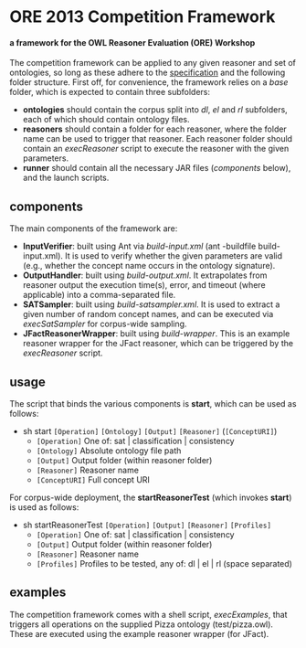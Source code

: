 ORE 2013 Competition Framework
====

#### a framework for the OWL Reasoner Evaluation (ORE) Workshop ####

The competition framework can be applied to any given reasoner and set of ontologies, so long as these adhere to the [specification](http://ore2013.cs.manchester.ac.uk/competition/reasoner-submissions/) and the following folder structure. First off, for convenience, the framework relies on a *base* folder, which is expected to contain three subfolders: 
* **ontologies** should contain the corpus split into *dl*, *el* and *rl* subfolders, each of which should contain ontology files.
* **reasoners** should contain a folder for each reasoner, where the folder name can be used to trigger that reasoner. Each reasoner folder should contain an *execReasoner* script to execute the reasoner with the given parameters.
* **runner** should contain all the necessary JAR files (*components* below), and the launch scripts.

components
--------------------
The main components of the framework are:

* **InputVerifier**: built using Ant via *build-input.xml* (ant -buildfile build-input.xml). It is used to verify whether the given parameters are valid (e.g., whether the concept name occurs in the ontology signature).
* **OutputHandler**: built using *build-output.xml*. It extrapolates from reasoner output the execution time(s), error, and timeout (where applicable) into a comma-separated file.
* **SATSampler**: built using *build-satsampler.xml*. It is used to extract a given number of random concept names, and can be executed via *execSatSampler* for corpus-wide sampling.
* **JFactReasonerWrapper**: built using *build-wrapper*. This is an example reasoner wrapper for the JFact reasoner, which can be triggered by the *execReasoner* script.

usage
--------------------
The script that binds the various components is **start**, which can be used as follows:

* sh start `[Operation]` `[Ontology]` `[Output]` `[Reasoner]` (`[ConceptURI]`)
    * `[Operation]`		One of: sat | classification | consistency
    * `[Ontology]`		Absolute ontology file path
    * `[Output]`		Output folder (within reasoner folder)
    * `[Reasoner]`		Reasoner name
    * `[ConceptURI]`		Full concept URI
    
    
For corpus-wide deployment, the **startReasonerTest** (which invokes **start**) is used as follows:

* sh startReasonerTest `[Operation]` `[Output]` `[Reasoner]` `[Profiles]`
    * `[Operation]`		One of: sat | classification | consistency
    * `[Output]`		Output folder (within reasoner folder)
    * `[Reasoner]`		Reasoner name
    * `[Profiles]`		Profiles to be tested, any of: dl | el | rl (space separated)


examples
--------------------
The competition framework comes with a shell script, *execExamples*, that triggers all operations on the supplied Pizza ontology (test/pizza.owl). These are executed using the example reasoner wrapper (for JFact).